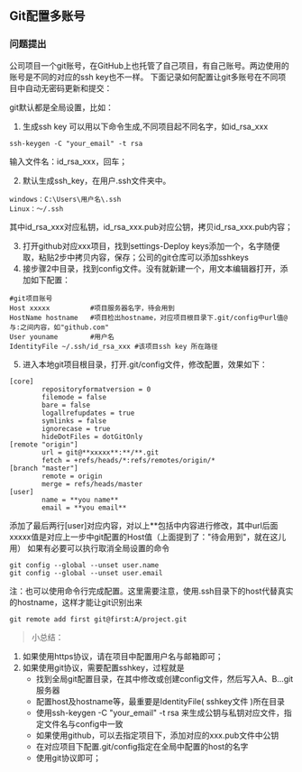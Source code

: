 ## Git配置多账号

### 问题提出

公司项目一个git账号，在GitHub上也托管了自己项目，有自己账号。两边使用的账号是不同的对应的ssh key也不一样。
下面记录如何配置让git多账号在不同项目中自动无密码更新和提交：

git默认都是全局设置，比如：
1. 生成ssh key 可以用以下命令生成,不同项目起不同名字，如id_rsa_xxx
```
ssh-keygen -C "your_email" -t rsa
```
输入文件名：id_rsa_xxx，回车；

2. 默认生成ssh_key，在用户.ssh文件夹中。
```
windows：C:\Users\用户名\.ssh
Linux：～/.ssh
```
其中id_rsa_xxx对应私钥，id_rsa_xxx.pub对应公钥，拷贝id_rsa_xxx.pub内容；

3. 打开github对应xxx项目，找到settings-Deploy keys添加一个，名字随便取，粘贴2步中拷贝内容，保存；公司的git仓库可以添加sshkeys
4. 接步骤2中目录，找到config文件。没有就新建一个，用文本编辑器打开，添加如下配置：
```
#git项目账号
Host xxxxx          #项目服务器名字，待会用到
HostName hostname   #项目检出hostname，对应项目根目录下.git/config中url值@与:之间内容，如"github.com"
User youname        #用户名
IdentityFile ~/.ssh/id_rsa_xxx #该项目ssh key 所在路径
```
5. 进入本地git项目根目录，打开.git/config文件，修改配置，效果如下：
```
[core]
        repositoryformatversion = 0
        filemode = false
        bare = false
        logallrefupdates = true
        symlinks = false
        ignorecase = true
        hideDotFiles = dotGitOnly
[remote "origin"]
        url = git@**xxxxx**:**/**.git
        fetch = +refs/heads/*:refs/remotes/origin/*
[branch "master"]
        remote = origin
        merge = refs/heads/master
[user]
        name = **you name**
        email = **you email**
```
添加了最后两行[user]对应内容，对以上**包括中内容进行修改，其中url后面xxxxx值是对应上一步中git配置的Host值（上面提到了："待会用到"，就在这儿用）
如果有必要可以执行取消全局设置的命令
```
git config --global --unset user.name
git config --global --unset user.email
```
注：也可以使用命令行完成配置。这里需要注意，使用.ssh目录下的host代替真实的hostname，这样才能让git识别出来

    git remote add first git@first:A/project.git
    
> 小总结：

1. 如果使用https协议，请在项目中配置用户名与邮箱即可；
2. 如果使用git协议，需要配置sshkey，过程就是 
    - 找到全局git配置目录，在其中修改或创建config文件，然后写入A、B...git服务器
    - 配置host及hostname等，最重要是IdentityFile( sshkey文件 )所在目录
    - 使用ssh-keygen -C "your_email" -t rsa 来生成公钥与私钥对应文件，指定文件名与config中一致
    - 如果使用github，可以去指定项目下，添加对应的xxx.pub文件中公钥
    - 在对应项目下配置.git/config指定在全局中配置的host的名字
    - 使用git协议即可；